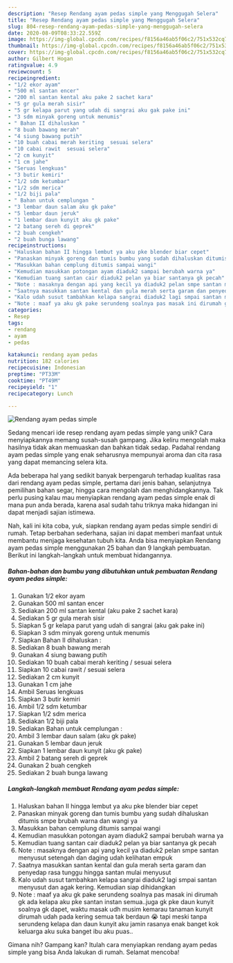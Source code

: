 ```yaml
---
description: "Resep Rendang ayam pedas simple yang Menggugah Selera"
title: "Resep Rendang ayam pedas simple yang Menggugah Selera"
slug: 804-resep-rendang-ayam-pedas-simple-yang-menggugah-selera
date: 2020-08-09T08:33:22.559Z
image: https://img-global.cpcdn.com/recipes/f8156a46ab5f06c2/751x532cq70/rendang-ayam-pedas-simple-foto-resep-utama.jpg
thumbnail: https://img-global.cpcdn.com/recipes/f8156a46ab5f06c2/751x532cq70/rendang-ayam-pedas-simple-foto-resep-utama.jpg
cover: https://img-global.cpcdn.com/recipes/f8156a46ab5f06c2/751x532cq70/rendang-ayam-pedas-simple-foto-resep-utama.jpg
author: Gilbert Hogan
ratingvalue: 4.9
reviewcount: 5
recipeingredient:
- "1/2 ekor ayam"
- "500 ml santan encer"
- "200 ml santan kental aku pake 2 sachet kara"
- "5 gr gula merah sisir"
- "5 gr kelapa parut yang udah di sangrai aku gak pake ini"
- "3 sdm minyak goreng untuk menumis"
- " Bahan II dihaluskan "
- "8 buah bawang merah"
- "4 siung bawang putih"
- "10 buah cabai merah keriting  sesuai selera"
- "10 cabai rawit  sesuai selera"
- "2 cm kunyit"
- "1 cm jahe"
- "Seruas lengkuas"
- "3 butir kemiri"
- "1/2 sdm ketumbar"
- "1/2 sdm merica"
- "1/2 biji pala"
- " Bahan untuk cemplungan "
- "3 lembar daun salam aku gk pake"
- "5 lembar daun jeruk"
- "1 lembar daun kunyit aku gk pake"
- "2 batang sereh di geprek"
- "2 buah cengkeh"
- "2 buah bunga lawang"
recipeinstructions:
- "Haluskan bahan II hingga lembut ya aku pke blender biar cepet"
- "Panaskan minyak goreng dan tumis bumbu yang sudah dihaluskan ditumis smpe brubah warna dan wangi ya"
- "Masukkan bahan cemplung ditumis sampai wangi"
- "Kemudian masukkan potongan ayam diaduk2 sampai berubah warna ya"
- "Kemudian tuang santan cair diaduk2 pelan ya biar santanya gk pecah"
- "Note : masaknya dengan api yang kecil ya diaduk2 pelan smpe santan menyusut setengah dan daging udah kelihatan empuk"
- "Saatnya masukkan santan kental dan gula merah serta garam dan penyedap rasa tunggu hingga santan mulai menyusut"
- "Kalo udah susut tambahkan kelapa sangrai diaduk2 lagi smpai santan menyusut dan agak kering. Kemudian siap dihidangkan"
- "Note : maaf ya aku gk pake serundeng soalnya pas masak ini dirumah gk ada kelapa aku pke santan instan semua..juga gk pke daun kunyit soalnya gk dapet, waktu masak udh musim kemarau tanaman kunyit dirumah udah pada kering semua tak berdaun 😭 tapi meski tanpa serundeng kelapa dan daun kunyit aku jamin rasanya enak banget kok keluarga aku suka banget ibu aku puas.."
categories:
- Resep
tags:
- rendang
- ayam
- pedas

katakunci: rendang ayam pedas 
nutrition: 182 calories
recipecuisine: Indonesian
preptime: "PT33M"
cooktime: "PT49M"
recipeyield: "1"
recipecategory: Lunch

---
```



![Rendang ayam pedas simple](https://img-global.cpcdn.com/recipes/f8156a46ab5f06c2/751x532cq70/rendang-ayam-pedas-simple-foto-resep-utama.jpg)

Sedang mencari ide resep rendang ayam pedas simple yang unik? Cara menyiapkannya memang susah-susah gampang. Jika keliru mengolah maka hasilnya tidak akan memuaskan dan bahkan tidak sedap. Padahal rendang ayam pedas simple yang enak seharusnya mempunyai aroma dan cita rasa yang dapat memancing selera kita.

Ada beberapa hal yang sedikit banyak berpengaruh terhadap kualitas rasa dari rendang ayam pedas simple, pertama dari jenis bahan, selanjutnya pemilihan bahan segar, hingga cara mengolah dan menghidangkannya. Tak perlu pusing kalau mau menyiapkan rendang ayam pedas simple enak di mana pun anda berada, karena asal sudah tahu triknya maka hidangan ini dapat menjadi sajian istimewa.




Nah, kali ini kita coba, yuk, siapkan rendang ayam pedas simple sendiri di rumah. Tetap berbahan sederhana, sajian ini dapat memberi manfaat untuk membantu menjaga kesehatan tubuh kita. Anda bisa menyiapkan Rendang ayam pedas simple menggunakan 25 bahan dan 9 langkah pembuatan. Berikut ini langkah-langkah untuk membuat hidangannya.

<!--inarticleads1-->

##### Bahan-bahan dan bumbu yang dibutuhkan untuk pembuatan Rendang ayam pedas simple:

1. Gunakan 1/2 ekor ayam
1. Gunakan 500 ml santan encer
1. Sediakan 200 ml santan kental (aku pake 2 sachet kara)
1. Sediakan 5 gr gula merah sisir
1. Siapkan 5 gr kelapa parut yang udah di sangrai (aku gak pake ini)
1. Siapkan 3 sdm minyak goreng untuk menumis
1. Siapkan  Bahan II dihaluskan :
1. Sediakan 8 buah bawang merah
1. Gunakan 4 siung bawang putih
1. Sediakan 10 buah cabai merah keriting / sesuai selera
1. Siapkan 10 cabai rawit / sesuai selera
1. Sediakan 2 cm kunyit
1. Gunakan 1 cm jahe
1. Ambil Seruas lengkuas
1. Siapkan 3 butir kemiri
1. Ambil 1/2 sdm ketumbar
1. Siapkan 1/2 sdm merica
1. Sediakan 1/2 biji pala
1. Sediakan  Bahan untuk cemplungan :
1. Ambil 3 lembar daun salam (aku gk pake)
1. Gunakan 5 lembar daun jeruk
1. Siapkan 1 lembar daun kunyit (aku gk pake)
1. Ambil 2 batang sereh di geprek
1. Gunakan 2 buah cengkeh
1. Sediakan 2 buah bunga lawang




<!--inarticleads2-->

##### Langkah-langkah membuat Rendang ayam pedas simple:

1. Haluskan bahan II hingga lembut ya aku pke blender biar cepet
1. Panaskan minyak goreng dan tumis bumbu yang sudah dihaluskan ditumis smpe brubah warna dan wangi ya
1. Masukkan bahan cemplung ditumis sampai wangi
1. Kemudian masukkan potongan ayam diaduk2 sampai berubah warna ya
1. Kemudian tuang santan cair diaduk2 pelan ya biar santanya gk pecah
1. Note : masaknya dengan api yang kecil ya diaduk2 pelan smpe santan menyusut setengah dan daging udah kelihatan empuk
1. Saatnya masukkan santan kental dan gula merah serta garam dan penyedap rasa tunggu hingga santan mulai menyusut
1. Kalo udah susut tambahkan kelapa sangrai diaduk2 lagi smpai santan menyusut dan agak kering. Kemudian siap dihidangkan
1. Note : maaf ya aku gk pake serundeng soalnya pas masak ini dirumah gk ada kelapa aku pke santan instan semua..juga gk pke daun kunyit soalnya gk dapet, waktu masak udh musim kemarau tanaman kunyit dirumah udah pada kering semua tak berdaun 😭 tapi meski tanpa serundeng kelapa dan daun kunyit aku jamin rasanya enak banget kok keluarga aku suka banget ibu aku puas..




Gimana nih? Gampang kan? Itulah cara menyiapkan rendang ayam pedas simple yang bisa Anda lakukan di rumah. Selamat mencoba!
